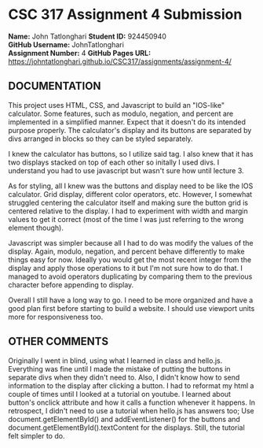 # CSC 317 Assignment 4 Submission

**Name:** John Tatlonghari
**Student ID:** 924450940  
**GitHub Username:** JohnTatlonghari  
**Assignment Number:** 4
**GitHub Pages URL:** https://johntatlonghari.github.io/CSC317/assignments/assignment-4/

## DOCUMENTATION

This project uses HTML, CSS, and Javascript to build an "IOS-like" calculator. Some features, such as modulo, negation, and percent are implemented in a simplified manner. Expect that it doesn't do its intended purpose properly. The calculator's display and its buttons are separated by divs arranged in blocks so they can be styled separately.  

I knew the calculator has buttons, so I utilize said tag. I also knew that it has two displays stacked on top of each other so initally I used divs. I understand you had to use javascript but wasn't sure how until lecture 3.

As for styling, all I knew was the buttons and display need to be like the IOS calculator. Grid display, different color operators, etc. However, I somewhat struggled centering the calculator itself and making sure the button grid is centered relative to the display. I had to experiment with width and margin values to get it correct (most of the time I was just referring to the wrong element though). 

Javascript was simpler because all I had to do was modify the values of the display. Again, modulo, negation, and percent behave differently to make things easy for now. Ideally you would get the most recent integer from the display and apply those operations to it but I'm not sure how to do that. I managed to avoid operators duplicating by comparing them to the previous character before appending to display. 

Overall I still have a long way to go. I need to be more organized and have a good plan first before starting to build a website.  I should use viewport units more for responsiveness too. 

## OTHER COMMENTS

Originally I went in blind, using what I learned in class and hello.js. Everything was fine until I made the mistake of putting the buttons in separate divs when they didn't need to. Also, I didn't know how to send information to the display after clicking a button. I had to reformat my html a couple of times until I looked at a tutorial on youtube. I learned about button's onclick attribute and how it calls a function whenever it happens.  In retrospect, I didn't need to use a tutorial when hello.js has answers too; Use document.getElementById() and addEventListener() for the buttons and document.getElementById().textContent for the displays. Still, the tutorial felt simpler to do. 
